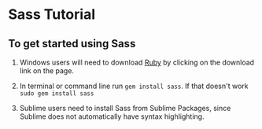 # Sass Tutorial

## To get started using Sass

1. Windows users will need to download [Ruby](http://rubyinstaller.org/) by clicking on the download link on the page.

2. In terminal or command line run `gem install sass`. If that doesn't work `sudo gem install sass`

3. Sublime users need to install Sass from Sublime Packages, since Sublime does not automatically have syntax highlighting.
